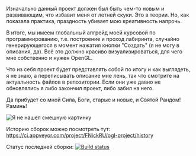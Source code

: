 Изначально данный проект должен был быть чем-то новым и развивающим, что избавит меня от летней скуки. Это в теории. Но, как показала практика, праздность убивает мою креативность напрочь.

В итоге, мы имеем глобальный апгрейд моей курсовой по программированию, т.е. построение и проход лабиринта, случайно генерирующегося в момент нажатия кнопки "Создать" (я не могу в описания, да). Всё это должно красиво визуализироваться, для чего мне собственно и нужен OpenGL.

Что из себя проект будет представлять собой по итогу и как выглядеть, я не знаю, а переписывать описание мне лень, так что смотрите на актуальность файлов в репозитории. Если они уже давно не обновлялись я либо закончил проект, либо забил на него.

Да прибудет со мной Сила, Боги, старые и новые, и Святой Рандом! Раминь!

﻿![Я не нашел смешную картинку](http://istarik.ru/uploads/images/00/00/01/2015/03/31/b2c1b3.png)

Историю сборок можно посмотреть тут: https://ci.appveyor.com/project/FNickRU/ogl-project/history

Статус последней сборки: [![Build status](https://ci.appveyor.com/api/projects/status/mf1qmft01c7mwwb9?svg=true)](https://ci.appveyor.com/project/FNickRU/ogl-project)
